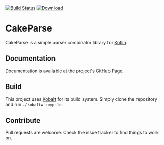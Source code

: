 [![Build Status](https://travis-ci.org/sargunster/CakeParse.svg?branch=master)](https://travis-ci.org/sargunster/CakeParse)
[![Download](https://api.bintray.com/packages/sargunster/maven/CakeParse/images/download.svg)](https://bintray.com/sargunster/maven/CakeParse/_latestVersion)

# CakeParse

CakeParse is a simple parser combinator library for [Kotlin](https://kotlinlang.org/).

## Documentation

Documentation is available at the project's [GitHub Page](http://sargunvohra.me/CakeParse).

## Build

This project uses [Kobalt](http://beust.com/kobalt/) for its build system. Simply clone the repository and run `./kobaltw compile`.

## Contribute

Pull requests are welcome. Check the issue tracker to find things to work on.
